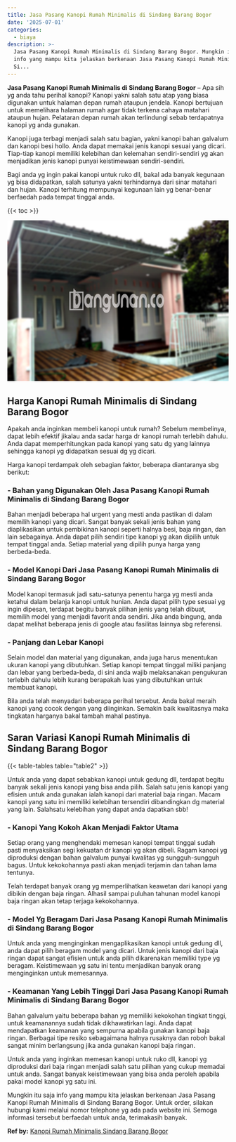 ```yaml
---
title: Jasa Pasang Kanopi Rumah Minimalis di Sindang Barang Bogor
date: '2025-07-01'
categories:
  - biaya
description: >-
  Jasa Pasang Kanopi Rumah Minimalis di Sindang Barang Bogor. Mungkin itu saja
  info yang mampu kita jelaskan berkenaan Jasa Pasang Kanopi Rumah Minimalis di
  Si...
---
```


**Jasa Pasang Kanopi Rumah Minimalis di Sindang Barang Bogor** – Apa sih yg anda tahu perihal kanopi? Kanopi yakni salah satu atap yang biasa digunakan untuk halaman depan rumah ataupun jendela. Kanopi bertujuan untuk memelihara halaman rumah agar tidak terkena cahaya matahari ataupun hujan. Pelataran depan rumah akan terlindungi sebab terdapatnya kanopi yg anda gunakan.

Kanopi juga terbagi menjadi salah satu bagian, yakni kanopi bahan galvalum dan kanopi besi hollo. Anda dapat memakai jenis kanopi sesuai yang dicari. Tiap-tiap kanopi memiliki kelebihan dan kelemahan sendiri-sendiri yg akan menjadikan jenis kanopi punyai keistimewaan sendiri-sendiri.

Bagi anda yg ingin pakai kanopi untuk ruko dll, bakal ada banyak kegunaan yg bisa didapatkan, salah satunya yakni terhindarnya dari sinar matahari dan hujan. Kanopi terhitung mempunyai kegunaan lain yg benar-benar berfaedah pada tempat tinggal anda.

{{< toc >}}

![Jasa Pasang Kanopi Rumah Minimalis di Sindang Barang Bogor](/images/harga-kanopi-minimalis-45.png)

## Harga Kanopi Rumah Minimalis di Sindang Barang Bogor

Apakah anda inginkan membeli kanopi untuk rumah? Sebelum membelinya, dapat lebih efektif jikalau anda sadar harga dr kanopi rumah terlebih dahulu. Anda dapat memperhitungkan pada kanopi yang satu dg yang lainnya sehingga kanopi yg didapatkan sesuai dg yg dicari.

Harga kanopi terdampak oleh sebagian faktor, beberapa diantaranya sbg berikut:

### \- Bahan yang Digunakan Oleh Jasa Pasang Kanopi Rumah Minimalis di Sindang Barang Bogor

Bahan menjadi beberapa hal urgent yang mesti anda pastikan di dalam memilih kanopi yang dicari. Sangat banyak sekali jenis bahan yang diaplikasikan untuk pembikinan kanopi seperti halnya besi, baja ringan, dan lain sebagainya. Anda dapat pilih sendiri tipe kanopi yg akan dipilih untuk tempat tinggal anda. Setiap material yang dipilih punya harga yang berbeda-beda.

### \- Model Kanopi Dari Jasa Pasang Kanopi Rumah Minimalis di Sindang Barang Bogor

Model kanopi termasuk jadi satu-satunya penentu harga yg mesti anda ketahui dalam belanja kanopi untuk hunian. Anda dapat pilih type sesuai yg ingin dipesan, terdapat begitu banyak pilihan jenis yang telah dibuat, memilih model yang menjadi favorit anda sendiri. Jika anda bingung, anda dapat melihat beberapa jenis di google atau fasilitas lainnya sbg referensi.

### \- Panjang dan Lebar Kanopi

Selain model dan material yang digunakan, anda juga harus menentukan ukuran kanopi yang dibutuhkan. Setiap kanopi tempat tinggal miliki panjang dan lebar yang berbeda-beda, di sini anda wajib melaksanakan pengukuran terlebih dahulu lebih kurang berapakah luas yang dibutuhkan untuk membuat kanopi.

Bila anda telah menyadari beberapa perihal tersebut. Anda bakal meraih kanopi yang cocok dengan yang diinginkan. Semakin baik kwalitasnya maka tingkatan harganya bakal tambah mahal pastinya.

## Saran Variasi Kanopi Rumah Minimalis di Sindang Barang Bogor

{{< table-tables table="table2" >}}

Untuk anda yang dapat sebabkan kanopi untuk gedung dll, terdapat begitu banyak sekali jenis kanopi yang bisa anda pilih. Salah satu jenis kanopi yang efisien untuk anda gunakan ialah kanopi dari material baja ringan. Macam kanopi yang satu ini memiliki kelebihan tersendiri dibandingkan dg material yang lain. Salahsatu kelebihan yang dapat anda dapatkan sbb!

### \- Kanopi Yang Kokoh Akan Menjadi Faktor Utama

Setiap orang yang menghendaki memesan kanopi tempat tinggal sudah pasti menyaksikan segi kekuatan dr kanopi yg akan dibeli. Ragam kanopi yg diproduksi dengan bahan galvalum punyai kwalitas yg sungguh-sungguh bagus. Untuk kekokohannya pasti akan menjadi terjamin dan tahan lama tentunya.

Telah terdapat banyak orang yg memperlihatkan keawetan dari kanopi yang dibikin dengan baja ringan. Alhasil sampai puluhan tahunan model kanopi baja ringan akan tetap terjaga kekokohannya.

### \- Model Yg Beragam Dari Jasa Pasang Kanopi Rumah Minimalis di Sindang Barang Bogor

Untuk anda yang menginginkan mengaplikasikan kanopi untuk gedung dll, anda dapat pilih beragam model yang dicari. Untuk jenis kanopi dari baja ringan dapat sangat efisien untuk anda pilih dikarenakan memiliki type yg beragam. Keistimewaan yg satu ini tentu menjadikan banyak orang menginginkan untuk memesannya.

### \- Keamanan Yang Lebih Tinggi Dari Jasa Pasang Kanopi Rumah Minimalis di Sindang Barang Bogor

Bahan galvalum yaitu beberapa bahan yg memiliki kekokohan tingkat tinggi, untuk keamanannya sudah tidak dikhawatirkan lagi. Anda dapat mendapatkan keamanan yang sempurna apabila gunakan kanopi baja ringan. Berbagai tipe resiko sebagaimana halnya rusaknya dan roboh bakal sangat minim berlangsung jika anda gunakan kanopi baja ringan.

Untuk anda yang inginkan memesan kanopi untuk ruko dll, kanopi yg diproduksi dari baja ringan menjadi salah satu pilihan yang cukup memadai untuk anda. Sangat banyak keistimewaan yang bisa anda peroleh apabila pakai model kanopi yg satu ini.

Mungkin itu saja info yang mampu kita jelaskan berkenaan Jasa Pasang Kanopi Rumah Minimalis di Sindang Barang Bogor. Untuk order, silakan hubungi kami melalui nomor telephone yg ada pada website ini. Semoga informasi tersebut berfaedah untuk anda, terimakasih banyak.

**Ref by:**  [Kanopi Rumah Minimalis Sindang Barang Bogor](https://id.wikipedia.org/wiki/Kanopi)
